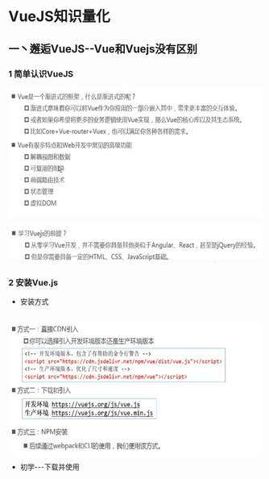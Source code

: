 # VueJS知识量化  

## 一丶邂逅VueJS--Vue和Vuejs没有区别

### 1 简单认识VueJS

![image-20200801060435463](前端VUE.assets/image-20200801060435463.png)

![image-20200801060631929](前端VUE.assets/image-20200801060631929.png)

### 2 安装Vue.js

- 安装方式

&emsp;![image-20200801061633098](前端VUE.assets/image-20200801061633098-1596236425982.png)

- 初学---下载并使用<script>引入

&emsp;&emsp;![image-20200801061849690](前端VUE.assets/image-20200801061849690.png)

- 使用WebStorm开发环境进行开发

  ![image-20200801062355338](前端VUE.assets/image-20200801062355338.png)

  ![image-20200801062601220](前端VUE.assets/image-20200801062601220.png)

### 3 Hello Vuejs

![image-20200801070735552](前端VUE.assets/image-20200801070735552.png)

![image-20200801065239940](前端VUE.assets/image-20200801065239940.png)

- 分析代码运行

![image-20200801070247328](前端VUE.assets/image-20200801070247328.png)

### 4 Vue列表显示  v-for

![image-20200801071821182](前端VUE.assets/image-20200801071821182.png)

![image-20200801071925732](前端VUE.assets/image-20200801071925732.png)

![image-20200801071949694](前端VUE.assets/image-20200801071949694.png)

### 5 案例:计数器  v-on  @click

![image-20200801074352447](前端VUE.assets/image-20200801074352447.png)

- 修正:methods是方法,不是函数,方法一般都是与某个实例挂钩的

![image-20200801074020160](前端VUE.assets/image-20200801074020160.png)

![image-20200801074037680](前端VUE.assets/image-20200801074037680.png)

![image-20200801074420265](前端VUE.assets/image-20200801074420265.png)

### 6 Vue中MVVM--Model  View  ViewModel

![image-20200801095919050](前端VUE.assets/image-20200801095919050.png)

- 主要作用1:将JS中定义的数据中绑定到Dom中,而且Vue是响应式的,所以当Model数据发生改变时,页面View也会自动发生变化

- 主要作用2:当View上面有一些用户操作或者事件的时候,会回调methods中定义的指定函数,对数据进行操作

  ![image-20200801100428696](前端VUE.assets/image-20200801100428696.png)

  ![image-20200801101034635](前端VUE.assets/image-20200801101034635.png)

  ![image-20200801101446122](前端VUE.assets/image-20200801101446122.png)

  - 修正:methods是方法不是函数,方法一般都是与某个实例挂钩的

  ![image-20200801101510727](前端VUE.assets/image-20200801101510727.png)

### 7 创建Vue实例传入的options

- 详细参考网址:https://cn.vuejs.org/v2/api/,配置的option有很多
- 常见--el,data,methods

&emsp;&emsp;![image-20200801103256661](前端VUE.assets/image-20200801103256661.png)

### 8 Vue生命周期

![img](前端VUE.assets/1422175-20190125154237190-1916558490.png)

![image-20200801110108031](前端VUE.assets/image-20200801110108031.png)

## 二丶Vue基础语法

### 0 规范和ES6语法

#### 0.1 规范

- 前端普遍为缩进2个空格,更规范美观
- 后面用到的Vue脚手架工具-->.editconfig配置文件中也是要求使用2个空格进行缩进
- 添加一个vue开发的模板
  - ![image-20200801115020419](前端VUE.assets/image-20200801115020419.png)
  - ![image-20200801115046849](前端VUE.assets/image-20200801115046849.png)
  - ![image-20200801115133502](前端VUE.assets/image-20200801115133502.png)
  - 这样在html页面中直接输入vue然后点击tab即可自动生成

#### 0.1 ES6语法---let/var

- ![image-20200802152420187](前端VUE.assets/image-20200802152420187.png)
- ![image-20200802152442773](前端VUE.assets/image-20200802152442773.png)
- ![image-20200802152456559](前端VUE.assets/image-20200802152456559.png)

#### 0.2 ES6语法---const的使用

- ![image-20200802160226517](前端VUE.assets/image-20200802160226517.png)
- ![image-20200802160213904](前端VUE.assets/image-20200802160213904.png)

#### 0.3 ES6语法---对象增强写法

- ES6中,对对象字面量进行了很多增强
- ![image-20200802175221740](前端VUE.assets/image-20200802175221740.png)

### 1 插值操作

- 目的:将数据在DOM中进行显示
- 方式一    Mustache语法---使用{{}}形式
  - ![image-20200801125340446](前端VUE.assets/image-20200801125340446.png)
- 方式二   v-once
  - 主要应对的需求为第一次获取数据的时候,将数据在界面中合适位置显示,当数据发生变化之后,页面不作响应式改变
  - ![image-20200801130246041](前端VUE.assets/image-20200801130246041.png)
  - ![image-20200801131519894](前端VUE.assets/image-20200801131519894.png)
- 方式三    v-html
  - 如果从后端获取到的数据是一段html代码,如果使用Mustache语法{{}}进行输出的话,会将html的标签之类的代码也一并输出,这一般都不是我们想要的结果,如果希望让前端针对html格式进行解析的话,可以使用该指令显示出对应的内容
  - ![image-20200801133120406](前端VUE.assets/image-20200801133120406.png)
  - ![image-20200801133128805](前端VUE.assets/image-20200801133128805.png)
- 方式四    v-text
  - 作用与Mustache相似,都是将数据显示在界面中,通常情况下,接受一个string类型数据
  - ![image-20200801133419102](前端VUE.assets/image-20200801133419102.png)
  - ![image-20200801133710614](前端VUE.assets/image-20200801133710614.png)
- 方式五   v-pre
  - 用于`跳过这个元素及其子元素的编译过程`,用来显示原本的Mustache语法
  - ![image-20200801134140247](前端VUE.assets/image-20200801134140247.png)
  - ![image-20200801134151984](前端VUE.assets/image-20200801134151984.png)
- 方式六    v-cloak  
  - cloak  斗篷的意思
  - 由于html页面的解析是从上往下解析的,我们在View中如果使用了{{}}方式来展示数据,只有当浏览器解析到JS代码中对应数据时才会进行数据绑定,但是某些情况下,JS代码可能响应比较慢的时候,可能会出现页面中先显示{{xxx}},然后JS解析完了,再显示xxx实际对应的数据,有一种"数据闪动"的错觉
  - ![image-20200801135734148](前端VUE.assets/image-20200801135734148.png)

### 2 绑定`属性`

#### 2.1 v-bind介绍

- 前面学习插值操作都是将值插入到模板的内容当中
- 但是,除了内容需要动态绑定依赖,元素的一些属性经常也需要动态来绑定
  - 比如动态绑定a元素的href属性
  - 比如动态绑定img元素的src属性

- 使用v-bind可以解决这个问题

  - ![image-20200802071810710](前端VUE.assets/image-20200802071810710.png)

#### 2.2 v-bind基础

- ![image-20200802073955312](前端VUE.assets/image-20200802073955312.png)

#### 2.3 v-bind语法糖---指令的简写

- ![image-20200802074113506](前端VUE.assets/image-20200802074113506.png)

#### 2.4 v-bind绑定class(一)--对象语法

- 绑定方式:对象语法
  - 含义为:   class中数据是一个对象
  - key可以不加单引号,value不加单引号,默认识别为变量,否则作为Boolean值(只能写Boolean值)
- 用法
  - ![image-20200802080930797](前端VUE.assets/image-20200802080930797.png)
  - ![image-20200802081403116](前端VUE.assets/image-20200802081403116.png)
  - ![image-20200802081653812](前端VUE.assets/image-20200802081653812.png)

#### 2.5 v-bind绑定class(二)--数组语法

- 绑定方式:数组语法
  - 含义:		class中数据为一个数组
- 用法
  - ![image-20200802081218259](前端VUE.assets/image-20200802081218259.png)
  - ![image-20200802082503981](前端VUE.assets/image-20200802082503981.png)

- 可以使用v-bind:style绑定一些css内联样式
- 平时写css属性名的时候,如font-size,在v-bind:style后,可以使用下面两种方式
  - 可以使用驼峰式  fontSize
  - 或者短横线分割,需要`用单引号括起来`  'font-size'
- ![image-20200802095742805](前端VUE.assets/image-20200802095742805.png)
- ![image-20200802095641792](前端VUE.assets/image-20200802095641792.png)
- ![image-20200802095652379](前端VUE.assets/image-20200802095652379.png)

#### 2.7 v-bind绑定style(二)---数组语法

- ![image-20200802102238988](前端VUE.assets/image-20200802102238988.png)
- ![image-20200802102227479](前端VUE.assets/image-20200802102227479.png)

### 3 计算属性
#### 3.1 计算属性基本使用
- 在插值语法中,可以在显示一些data中的数据
- 某些情况下,需要对数据进行一些转化后再显示,或者需要将多个数据结合起来显示
  - 如果有firstName和lastName两个变量,按照Mustache语法,显示完整名称的话,需要写{{firstName}}{{lastName}}
  - 如果多个地方需要用到,则需要重复写这样的代码
- 使用计算属性,可以很好解决上述类似问题,`计算属性写在computed`中
- ![image-20200802113047743](前端VUE.assets/image-20200802113047743.png)
#### 3.2 计算属性复杂使用

- 计算属性中也可以进行一些复杂操作
- ![image-20200802123251808](前端VUE.assets/image-20200802123251808.png)
- ![image-20200802123258767](前端VUE.assets/image-20200802123258767.png)

#### 3.3 计算属性的setter和getter

- 每一个计算属性都包含一个getter和setter
  - 之前的例子中,比如写了一个计算属性,使用{{totalPrice}}获取的时候,实际上就是调用getter方法
  - 某些情况下,也可以提供一个setter方法,但是不常用
- ![image-20200802131037003](前端VUE.assets/image-20200802131037003.png)
- ![image-20200802131016064](前端VUE.assets/image-20200802131016064.png)

#### 3.4 计算属性的缓存---以及和methods对比

- `计算属性多次调用的时候,只会调用一次,是有缓存的,性能高,而methods每次都是一次调用,性能低`
- 获取多次fullName,并在getter方法中输出信息,看调用了几次
- ![image-20200802131845149](前端VUE.assets/image-20200802131845149.png)
- ![image-20200802132013815](前端VUE.assets/image-20200802132013815.png)

### 4 事件监听  v-on

#### 4.1 介绍

- 前端开发中,经常需要和用户交互
  - 经常要监听用户一些动作,比如点击,拖拽,键盘事件等等
  - 在vue中,如何监听事件呢?使用V-on命令
- ![image-20200802180414832](前端VUE.assets/image-20200802180414832.png)

#### 4.2 v-on 基础

- ![image-20200802181432615](前端VUE.assets/image-20200802181432615.png)
- ![image-20200802181606457](前端VUE.assets/image-20200802181606457.png)

#### 4.3 v-on参数传递

- ![image-20200802191140058](前端VUE.assets/image-20200802191140058.png)
- ![image-20200802191149714](前端VUE.assets/image-20200802191149714.png)
- 

#### 4.4 v-on修饰符

- 某些情况下,拿到event的目的是进行一些事件的处理
- vue提供了修饰符来帮助处理一些事件
  - ![image-20200802204020264](前端VUE.assets/image-20200802204020264.png)
- ![image-20200803064913490](前端VUE.assets/image-20200803064913490.png)
- ![image-20200803064931697](前端VUE.assets/image-20200803064931697.png)
- ![image-20200803064919124](前端VUE.assets/image-20200803064919124.png)
- 键盘 keyCode值
  - ![image-20200803064410757](前端VUE.assets/image-20200803064410757.png)
  - ![image-20200803064419611](前端VUE.assets/image-20200803064419611.png)
  - ![image-20200803064434676](前端VUE.assets/image-20200803064434676.png)

### 5 条件判断---v-if

#### 5.1 v-if  v-else  v-else if

- ![image-20200803072748037](前端VUE.assets/image-20200803072748037.png)
- ![image-20200803072757653](前端VUE.assets/image-20200803072757653.png)
- ![image-20200803072812268](前端VUE.assets/image-20200803072812268.png)
- ![image-20200803072857702](前端VUE.assets/image-20200803072857702.png)

#### 5.2 登录切换案例

- ![image-20200803073801055](前端VUE.assets/image-20200803073801055.png)
- 案例中存在的问题
  - ![image-20200803073833213](前端VUE.assets/image-20200803073833213.png)
  - ![image-20200803073926895](前端VUE.assets/image-20200803073926895.png)

#### 5.3 v-show

- v-show和v-if作用相似,都是决定一个元素是否渲显示
- v-show与v-if的区别
  - v-if当条件为false的时候,压根不会有对应元素在dom中
  - v-show条件为false的时候,仅仅是将元素的display属性设置为none
- 开发中选择
  - 当需要在显示与隐藏直接切换频率很高的时候,选择v-show
  - 只有一次切换时,通常使用v-if,`用的更多`
- ![image-20200804060733913](前端VUE.assets/image-20200804060733913.png)
- ![image-20200804060649807](前端VUE.assets/image-20200804060649807.png)

### 6 循环遍历

#### 6.1 v-for遍历数组

- ![image-20200804063649812](前端VUE.assets/image-20200804063649812.png)
- ![image-20200804063705894](前端VUE.assets/image-20200804063705894.png)

#### 6.2 v-for遍历对象

- ![image-20200804063748409](前端VUE.assets/image-20200804063748409.png)
- ![image-20200804063758630](前端VUE.assets/image-20200804063758630.png)

#### 6.3 组件的key属性(暂时没有理解)

- ![image-20200804071145743](前端VUE.assets/image-20200804071145743.png)
- ![image-20200804072200593](前端VUE.assets/image-20200804072200593.png)

#### 6.4 检测数组更新

- ![image-20200804071850957](前端VUE.assets/image-20200804071850957.png)
  - ![image-20200804075210927](前端VUE.assets/image-20200804075210927.png)
  - ![image-20200804075419815](前端VUE.assets/image-20200804075419815.png)
  - push()--并且返回插入的位置,可以一次添加多个元素
  - pop()--删除最后一个元素,返回移除的元素内容
  - shiift()---删除第一个元素,返回移除的元素内容
  - unshift()--在数组最前面添加元素,返回插入元素是第几个被插入的,可以一次添加多个元素
  - splice()--插入/删除/替换
  - sort()---排序
  - reverse()---反转

### 7 购物车案例

- HTML

  ```HTML
  <!DOCTYPE html>
  <html lang="en">
  <head>
    <meta charset="UTF-8">
    <title>Title</title>
    <!--引入CSS样式-->
    <link href="style.css" rel="stylesheet" type="text/css">
  </head>
  <body>
  <div id="app">
    <div v-if="books.length">
      <table>
        <thead>
        <tr>
          <th></th>
          <th>书籍名称</th>
          <th>出版日期</th>
          <th>价格</th>
          <th>购买数量</th>
          <th>操作</th>
        </tr>
        </thead>
        <tbody>
        <tr v-for="(item,index) in books">
          <td>{{index+1}}</td>
          <td>{{item.name}}</td>
          <td>{{item.date}}</td>
          <!--保留两位小数-->
          <!--方式一：方法形式-->
          <!--      <td>{{ getFinalPrice(item.price)}}</td>-->
          <!--方式二：过滤器    参数  |  过滤器-->
          <td>{{item.price | showPrice}}</td>
          <!--      <td>{{item.price}}</td>-->
          <td>
            <button :disabled="item.count <=1" @click="decrement(item)">-</button>
            {{item.count}}
            <button @click="increment(item)">+</button>
          </td>
          <td>
            <button @click="removeBook(index)">移除</button>
          </td>
        </tr>
        </tbody>
      </table>
      <h2>总价格:{{totalPrice | showPrice}}</h2>
    </div>
    <h2 v-else>购物车为空</h2>
  </div>
  
  <!-- 二者顺序不能乱  因为main.js里面要用到vue-->
  <script src="../js/vue.js"></script>
  <script src="main.js"></script>
  <script>
  
  </script>
  </body>
  </html>
  ```

- css

  ```HTML
  table {
    border: 1px solid #e9e9e9;
    border-collapse: collapse;
    border-spacing: 0;
  }
  
  th, td {
    padding: 8px 16px;
    border: 1px solid #e9e9e9;
    text-align: left;
  }
  
  th {
    background-color: #f7f7f7;
    color: #5c6b77;
    font-weight: 600;
  }
  ```

- js

  ```HTML
  const app = new Vue({
    el: '#app',
    data: {
      disable: false,
      books: [
        {
          id: 1,
          name: '《算法导论》',
          date: '2006-9',
          price: 85.00,
          count: 1
        },
        {
          id: 2,
          name: '《UNIX编程艺术》',
          date: '2006-2',
          price: 59.00,
          count: 1
        },
        {
          id: 3,
          name: '《编程珠玑》',
          date: '2008-10',
          price: 39.00,
          count: 1
        },
        {
          id: 4,
          name: '《代码大全》',
          date: '2006-3',
          price: 128.00,
          count: 1
        },
      ]
    },
    methods: {
      decrement(item){
        if (item.count != 1){
          item.count--;
        }
        this.disable = true;
      },
      increment(item){
        item.count++
      },
      removeBook(index){
        this.books.splice(index,1);
      },
      // getFinalPrice(price){
      //   return '￥'+price.toFixed(2);
      // }
    },
    filters: {
      //会自动传入参数
      showPrice(price){
        return '￥'+price.toFixed(2);
      }
    },
    computed: {
      totalPrice(){
        let sum=0;
        // for(let i=0;i<this.books.length;i++){
        //   sum += this.books[i].price * this.books[i].count;
        // }
        for(let book of this.books){
          sum += book.price * book.count;
        }
        return sum;
      }
    }
  })
  ```

- 效果

  ![image-20200805155407635](前端VUE.assets/image-20200805155407635.png)

### 8 v-model

#### 8.1 基本使用和原理

- ![image-20200805192026804](前端VUE.assets/image-20200805192026804.png)
- ![image-20200805192034863](前端VUE.assets/image-20200805192034863.png)

#### 8.2 v-model结合radio

- 注意:label标签中for属性的巧妙使用--与对应元素绑定

- ![image-20200806092057526](前端VUE.assets/image-20200806092057526.png)

#### 8.3 v-model结合Checkbox

- 新了解
  - checkbox可以实现单选或者多选
- ![image-20200806095154283](前端VUE.assets/image-20200806095154283.png)
- ![image-20200806095229631](前端VUE.assets/image-20200806095229631.png)

#### 8.4 v-model结合select

- ![image-20200806130247362](前端VUE.assets/image-20200806130247362.png)
- ![image-20200806130256118](前端VUE.assets/image-20200806130256118.png)
- ![image-20200806130315628](前端VUE.assets/image-20200806130315628.png)

#### 8.5 值绑定

- ![image-20200806140136173](前端VUE.assets/image-20200806140136173.png)

- ![image-20200806140116932](前端VUE.assets/image-20200806140116932.png)

#### 8.6 v-model修饰符使用

- ![image-20200806135831860](前端VUE.assets/image-20200806135831860.png)

- ![image-20200806135733494](前端VUE.assets/image-20200806135733494.png)

## 三丶组件化开发

### 1 认识组件化

#### 1.1 什么是组件化

- ![image-20200806143919701](前端VUE.assets/image-20200806143919701.png)

#### 1.2 vue中组件化思想

- ![image-20200806144206857](前端VUE.assets/image-20200806144206857.png)

### 2 注册组件

#### 2.1 步骤

- `通过下面这种方式默认的就是全局组件,对于局部组件后续会谈到`

- ![image-20200806155531483](前端VUE.assets/image-20200806155531483.png)
- ![image-20200806155618513](前端VUE.assets/image-20200806155618513.png)

#### 2.2 步骤解析

- ![image-20200806155730626](前端VUE.assets/image-20200806155730626.png)
- ![image-20200806155741883](前端VUE.assets/image-20200806155741883.png)

### 3 全局组件和局部组件

- ![image-20200806161217780](前端VUE.assets/image-20200806161217780.png)
- ![image-20200806161337973](前端VUE.assets/image-20200806161337973.png)

#### 3.1 全局组件

- ![image-20200806161242905](前端VUE.assets/image-20200806161242905.png)

#### 3.2 局部组件

- ![image-20200806161247410](前端VUE.assets/image-20200806161247410.png)

### 4 父组件和子组件

- ![image-20200806165254329](前端VUE.assets/image-20200806165254329.png)

- ![image-20200806165031036](前端VUE.assets/image-20200806165031036.png)
- ![image-20200806165158658](前端VUE.assets/image-20200806165158658.png)

### 5 注册组件语法糖

- ![image-20200806173047472](前端VUE.assets/image-20200806173047472.png)
- ![image-20200806173140712](前端VUE.assets/image-20200806173140712.png)

### 6 模板的分离写法--template写起来结构比较复杂

- ![image-20200806180117520](前端VUE.assets/image-20200806180117520.png)
- ![image-20200806180148246](前端VUE.assets/image-20200806180148246.png)

### 7 组件数据存放

#### 7.1 组件`不可以访问`vue实例中的数据(data中数据)

- ![image-20200807072535666](前端VUE.assets/image-20200807072535666.png)
- ![image-20200807072713931](前端VUE.assets/image-20200807072713931.png)
- 从上面测试中可以看到,是无法访问的,就算可以访问,所有的数据都保存在vue实例中,这显然也不可以,此时data中数据将变得非常臃肿
- 结论:`Vue组件有自己保存数据的地方`

#### 7.2 组件中数据的存放位置

- ![image-20200807073933606](前端VUE.assets/image-20200807073933606.png)
- ![image-20200807074052640](前端VUE.assets/image-20200807074052640.png)

#### 7.3 为啥组件中的data属性必须是函数

- ![image-20200807084121990](前端VUE.assets/image-20200807084121990.png)
- ![image-20200807084909384](前端VUE.assets/image-20200807084909384.png)

### 5 父子组件通信

- ![image-20200807142957214](前端VUE.assets/image-20200807142957214.png)

### 6 父级向子级传递

- props的基本用法
  - ![image-20200807143130156](前端VUE.assets/image-20200807143130156.png)
- props使用字符串数组传递的案例
  - ![image-20200807143441946](前端VUE.assets/image-20200807143441946.png)
- props使用对象进行传递的案例
  - ![image-20200807143854673](前端VUE.assets/image-20200807143854673.png)
  - ![image-20200807143930529](前端VUE.assets/image-20200807143930529.png)
  - ![image-20200807143944697](前端VUE.assets/image-20200807143944697.png)
- 驼峰书写子组件中props(传递对象)中的属性名称注意点
  - ![image-20200807165802916](前端VUE.assets/image-20200807165802916.png)

### 7 子级向父级传递

#### 7.1 介绍

#### 7.2 自定义事件

- ![image-20200807174437796](前端VUE.assets/image-20200807174437796.png)
- ![image-20200807174748837](前端VUE.assets/image-20200807174748837.png)

#### 7.3 $children

#### 7.4 $refs

#### 7.5 $parent

#### 7.6 非父子组件通信

### 8 插槽slot

### 9 

### 10 

## 四丶Vue CU详解

### 1 

### 2 

### 3 

### 4 

### 5 

### 6 

### 7 

### 8 

### 9 

### 10 

## 五丶vue-router

### 1 

### 2 

### 3 

### 4 

### 5 

### 6 

### 7 

### 8 

### 9 

### 10 

## 六丶Vuex详解

### 1 

### 2 

### 3 

### 4 

### 5 

### 6 

### 7 

### 8 

### 9 

### 10 

## 七丶网络封装 

### 1 

### 2 

### 3 

### 4 

### 5 

### 6 

### 7 

### 8 

### 9 

### 10 

## 八丶项目实战

### 1 

### 2 

### 3 

### 4 

### 5 

### 6 

### 7 

### 8 

### 9 

### 10 

## 九丶项目部署

### 1 

### 2 

### 3 

### 4 

### 5 

### 6 

### 7 

### 8 

### 9 

### 10 

## 十丶VueJS原理

### 1 

### 2 

### 3 

### 4 

### 5 

### 6 

### 7 

### 8 

### 9 

### 10 

